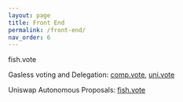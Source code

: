 ```yaml
---
layout: page
title: Front End
permalink: /front-end/
nav_order: 6
---
```


fish.vote


Gasless voting and Delegation: [comp.vote](https://github.com/Comp-Vote/comp.vote), [uni.vote](https://github.com/Comp-Vote/uni.vote)

Uniswap Autonomous Proposals: [fish.vote](https://www.fish.vote/)